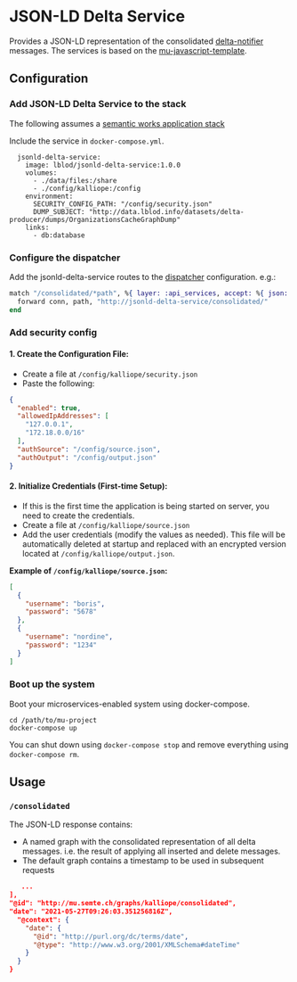 # JSON-LD Delta Service

Provides a JSON-LD representation of the consolidated [delta-notifier](https://github.com/mu-semtech/delta-notifier) messages.
The services is based on the [mu-javascript-template](https://github.com/mu-semtech/mu-javascript-template).

## Configuration

### Add JSON-LD Delta Service to the stack

The following assumes a [semantic works application stack](https://semantic.works/docs)

Include the service in `docker-compose.yml`.

```
  jsonld-delta-service:
    image: lblod/jsonld-delta-service:1.0.0
    volumes:
      - ./data/files:/share
      - ./config/kalliope:/config
    environment:
      SECURITY_CONFIG_PATH: "/config/security.json"
      DUMP_SUBJECT: "http://data.lblod.info/datasets/delta-producer/dumps/OrganizationsCacheGraphDump"
    links:
      - db:database
```

### Configure the dispatcher

Add the jsonld-delta-service routes to the [dispatcher](https://github.com/mu-semtech/mu-dispatcher) configuration.
e.g.:

```elixir
match "/consolidated/*path", %{ layer: :api_services, accept: %{ json: true } } do
  forward conn, path, "http://jsonld-delta-service/consolidated/"
end
```

### Add security config

#### 1. Create the Configuration File:

- Create a file at `/config/kalliope/security.json`
- Paste the following:

```json
{
  "enabled": true,
  "allowedIpAddresses": [
    "127.0.0.1",
    "172.18.0.0/16"
  ],
  "authSource": "/config/source.json",
  "authOutput": "/config/output.json"
}
```

#### 2. Initialize Credentials (First-time Setup):

- If this is the first time the application is being started on server, you need to create the credentials.
- Create a file at `/config/kalliope/source.json`
- Add the user credentials (modify the values as needed). This file will be automatically deleted at startup and replaced with an encrypted version located at `/config/kalliope/output.json`.

**Example of `/config/kalliope/source.json`:**

```json
[
  {
    "username": "boris",
    "password": "5678"
  },
  {
    "username": "nordine",
    "password": "1234"
  }
]
```

### Boot up the system

Boot your microservices-enabled system using docker-compose.

    cd /path/to/mu-project
    docker-compose up

You can shut down using `docker-compose stop` and remove everything using `docker-compose rm`.

## Usage

### `/consolidated`

The JSON-LD response contains:

- A named graph with the consolidated representation of all delta messages. i.e. the result of applying all inserted and delete messages.
- The default graph contains a timestamp to be used in subsequent requests

```json
   ...
],
"@id": "http://mu.semte.ch/graphs/kalliope/consolidated",
"date": "2021-05-27T09:26:03.351256816Z",
  "@context": {
    "date": {
      "@id": "http://purl.org/dc/terms/date",
      "@type": "http://www.w3.org/2001/XMLSchema#dateTime"
    }
  }
}
```